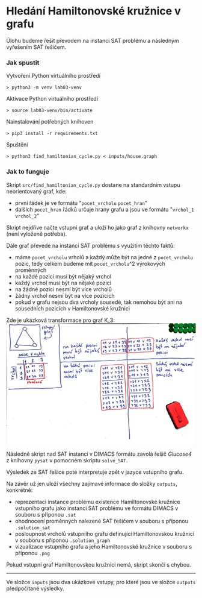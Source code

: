 # Hledání Hamiltonovské kružnice v grafu

Úlohu budeme řešit převodem na instanci SAT problému a následným vyřešením SAT řešičem.

### Jak spustit

Vytvoření Python virtuálního prostředí
```
> python3 -m venv lab03-venv
```

Aktivace Python virtuálního prostředí
```
> source lab03-venv/bin/activate
```

Nainstalování potřebných knihoven
```
> pip3 install -r requirements.txt
```

Spuštění
```
> python3 find_hamiltonian_cycle.py < inputs/house.graph
```

### Jak to funguje

Skript `src/find_hamiltonian_cycle.py` dostane na standardním vstupu neorientovaný graf, kde:
- první řádek je ve formátu "`pocet_vrcholu` `pocet_hran`"
- dalších `pocet_hran` řádků určuje hrany grafu a jsou ve formátu "`vrchol_1` `vrchol_2`"

Skript nejdříve načte vstupní graf a uloží ho jako graf z knihovny `networkx` (není vyloženě potřeba).

Dále graf převede na instanci SAT problému s využitím těchto faktů:
- máme `pocet_vrcholu` vrholů a každý může být na jedné z `pocet_vrcholu` pozic, tedy celkem budeme mít `pocet_vrcholu`^2 výrokových proměnných
- na každé pozici musí být nějaký vrchol
- každý vrchol musí být na nějaké pozici
- na žádné pozici nesmí být více vrcholů
- žádný vrchol nesmí být na více pozicích
- pokud v grafu nejsou dva vrcholy sousedé, tak nemohou být ani na sousedních pozicích v Hamiltonovské kružnici

Zde je ukázková transformace pro graf K_3:
![](transformation_to_sat.jpg)

Následně skript nad SAT instancí v DIMACS formátu zavolá řešič *Glucose4* z knihovny `pysat` v pomocném skriptu `solve_SAT`.

Výsledek ze SAT řešice poté interpretuje zpět v jazyce vstupního grafu.

Na závěr už jen uloží všechny zajímavé informace do složky `outputs`, konkrétně:
- reprezentaci instance problému existence Hamiltonovské kružnice vstupního grafu jako instanci SAT problému ve formátu DIMACS v souboru s příponou `.sat`
- ohodnocení proměnných nalezené SAT řešičem v souboru s příponou `.solution_sat`
- posloupnost vrcholů vstupníího grafu definující Hamiltonovskou kružnici v souboru s příponou `.solution_graph`
- vizualizace vstupního grafu a jeho Hamiltonovské kružnice v souboru s příponou `.png`

Pokud vstupní graf Hamiltonovskou kružnici nemá, skript skončí s chybou.

---

Ve složce `inputs` jsou dva ukázkové vstupy, pro které jsou ve složce `outputs` předpočítané výsledky.
